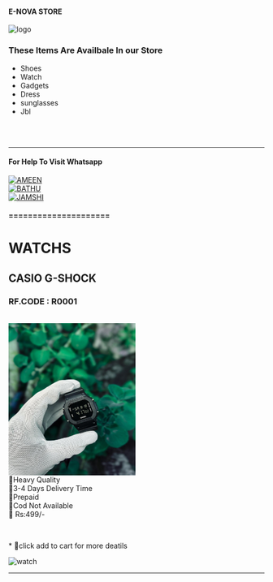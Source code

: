 #### E-NOVA STORE
![logo](https://i.imgur.com/DxK05Dq.jpeg)
<br>
### These Items Are Availbale In our Store
* Shoes
* Watch 
* Gadgets
* Dress
* sunglasses
* Jbl
<br>


<br>
<hr>

#### For Help To Visit Whatsapp

<a href='https://wa.me/916238768108?text=ENOVA_STORE_WANT_HELP🌠' target="_blank"><img alt='AMEEN' src='https://img.shields.io/badge/-AMEEN_ENOVA-green?style=for-the-badge&logo=whatsapp&logoColor=white'/></a>
<br>
<a href='https://wa.me/917902698504?text=ENOVA_STORE_WANT_HELP🌠' target="_blank"><img alt='BATHU' src='https://img.shields.io/badge/-BATHU_ENOVA-green?style=for-the-badge&logo=whatsapp&logoColor=white'/></a>
<br>
<a href='https://wa.me/919544067908?text=ENOVA_STORE_WANT_HELP🌠' target="_blank"><img alt='JAMSHI' src='https://img.shields.io/badge/-JAMSHI_ENOVA-green?style=for-the-badge&logo=whatsapp&logoColor=white'/></a>
<br>
#### =====================

<h1> WATCHS</h1>

<h2>CASIO G-SHOCK</h2>
<h3>RF.CODE : R0001</h3>
<br>
<img src="./Media/products/casiog.png" align="center" width="250" height="300" />

<br>
🔹Heavy Quality
<br>
🔹3-4 Days Delivery Time
<br>
🔹Prepaid 
<br>
🔹Cod Not Available
<br>
🔹 Rs:499/-
<br>
<p></p>
<br>
<p >* 💙click add to cart for more deatils</p>
<a herf='https://wa.me/916238768108?text=ENOVA🤍_CASIO_GSHOCK_R0001' target="_blank"><img alt='watch' src='https://img.shields.io/badge/-ADD_TO_CART-yellow?style=for-the-badge&logo=whatsapp&logoColor=white'/></a>

<br>
<hr>
